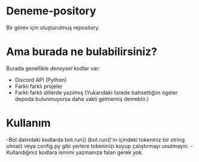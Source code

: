 # Deneme-pository
Bir görev için oluşturulmuş repository.

# Ama burada ne bulabilirsiniz?
Burada genellikle *deneysel* kodlar var:
- Discord APİ (Python)
- Farklı farklı projeler
- Farklı farklı dillerde yazılmış
  (Yukarıdaki listede bahsettiğim ögeler depoda bulunmuyorsa daha vakti gelmemiş demektir.)

# Kullanım
-Bot dalındaki kodlarda bot.run() (bot.run()'ın içindeki tokeniniz bir string olmalı) veya config.py gibi yerlere tokeninizi koyup çalıştırmayı unutmayın.
-Kullandığınız kodlara ismimi yazmanıza falan gerek yok.
